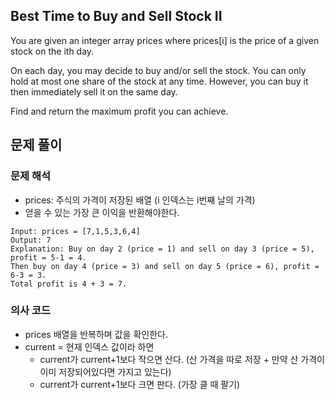 ## Best Time to Buy and Sell Stock II
You are given an integer array prices where prices[i] is the price of a given stock on the ith day.

On each day, you may decide to buy and/or sell the stock. You can only hold at most one share of the stock at any time. However, you can buy it then immediately sell it on the same day.

Find and return the maximum profit you can achieve.

## 문제 풀이
### 문제 해석
- prices: 주식의 가격이 저장된 배열 (i 인덱스는 i번째 날의 가격)
- 얻을 수 있는 가장 큰 이익을 반환해야한다.

```
Input: prices = [7,1,5,3,6,4]
Output: 7
Explanation: Buy on day 2 (price = 1) and sell on day 3 (price = 5), profit = 5-1 = 4.
Then buy on day 4 (price = 3) and sell on day 5 (price = 6), profit = 6-3 = 3.
Total profit is 4 + 3 = 7.
```

### 의사 코드
- prices 배열을 반복하며 값을 확인한다.
- current = 현재 인덱스 값이라 하면
  - current가 current+1보다 작으면 산다. (산 가격을 따로 저장 + 만약 산 가격이 이미 저장되어있다면 가지고 있는다)
  - current가 current+1보다 크면 판다. (가장 클 때 팔기)
